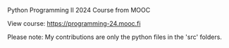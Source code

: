 Python Programming II 2024 Course from MOOC 

View course: https://programming-24.mooc.fi

Please note: My contributions are only the python files in the 'src' folders.
